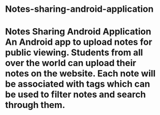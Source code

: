 # Notes-sharing-android-application
# Notes Sharing Android Application  An Android app to upload notes for public viewing. Students from all over the world can upload their notes on the website. Each note will be associated with tags which can be used to filter notes and search through them.
